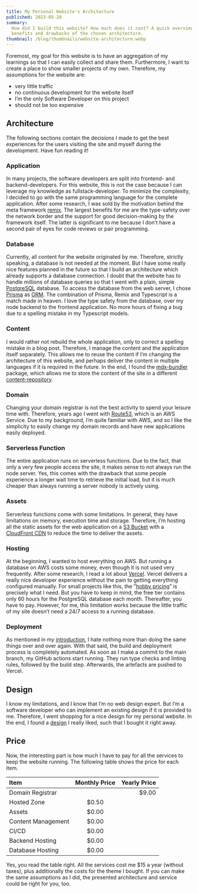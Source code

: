 ```yaml
---
title: My Personal Website's Architecture
published: 2023-05-28
summary:
  How did I build this website? How much does it cost? A quick overview of the
  benefits and drawbacks of the chosen architecture.
thumbnail: /blog/thumbnails/website-architecture.webp
---
```


Foremost, my goal for this website is to have an aggregation of my learnings so
that I can easily collect and share them. Furthermore, I want to create a place
to show smaller projects of my own. Therefore, my assumptions for the website
are:

- very little traffic
- no continuous development for the website itself
- I’m the only Software Developer on this project
- should not be too expensive

## Architecture

The following sections contain the decisions I made to get the best experiences
for the users visiting the site and myself during the development. Have fun
reading it!

### Application

In many projects, the software developers are split into frontend- and
backend-developers. For this website, this is not the case because I can
leverage my knowledge as fullstack-developer. To minimize the complexity, I
decided to go with the same programming language for the complete application.
After some research, I was sold by the motivation behind the meta framework
[remix](https://remix.run/). The largest benefits for me are the type-safety
over the network border and the support for good decision-making by the
framework itself. The latter is significant to me because I don’t have a second
pair of eyes for code reviews or pair programming.

### Database

Currently, all content for the website originated by me. Therefore, strictly
speaking, a database is not needed at the moment. But I have some really nice
features planned in the future so that I build an architecture which already
supports a database connection. I doubt that the website has to handle millions
of database queries so that I went with a plain, simple
[PostgreSQL](https://www.postgresql.org/) database. To access the database from
the web server, I chose [Prisma](https://www.prisma.io/) as
[ORM](https://www.baeldung.com/cs/object-relational-mapping). The combination of
Prisma, Remix and Typescript is a match made in heaven. I love the type safety
from the database, over my node backend to the frontend application. No more
hours of fixing a bug due to a spelling mistake in my Typescript models.

### Content

I would rather not rebuild the whole application, only to correct a spelling
mistake in a blog post. Therefore, I manage the content and the application
itself separately. This allows me to reuse the content if I’m changing the
architecture of this website, and perhaps deliver the content in multiple
languages if it is required in the future. In the end, I found the
[mdx-bundler](https://www.baeldung.com/cs/object-relational-mapping) package,
which allows me to store the content of the site in a different
[content-repository](https://github.com/larsschieffer/personal-website-posts).

### Domain

Changing your domain registrar is not the best activity to spend your leisure
time with. Therefore, years ago I went with
[Route53](https://aws.amazon.com/route53/), which is an AWS Service. Due to my
background, I’m quite familiar with AWS, and so I like the simplicity to easily
change my domain records and have new applications easily deployed.

### Serverless Function

The entire application runs on serverless functions. Due to the fact, that only
a very few people access the site, it makes sense to not always run the node
server. Yes, this comes with the drawback that some people experience a longer
wait time to retrieve the initial load, but it is much cheaper than always
running a server nobody is actively using.

### Assets

Serverless functions come with some limitations. In general, they have
limitations on memory, execution time and storage. Therefore, I’m hosting all
the static assets for the web application on a
[S3 Bucket](https://aws.amazon.com/s3/) with a
[CloudFront CDN](https://aws.amazon.com/cloudfront/) to reduce the time to
deliver the assets.

### Hosting

At the beginning, I wanted to host everything on AWS. But running a database on
AWS costs some money, even though it is not used very frequently. After some
research, I read a lot about [Vercel](https://vercel.com/). Vercel delivers a
really nice developer experience without the pain to getting everything
configured manually. For small projects like this, the
”[hobby pricing](https://vercel.com/pricing)” is precisely what I need. But you
have to keep in mind, the free tier contains only 60 hours for the PostgreSQL
database each month. Thereafter, you have to pay. However, for me, this
limitation works because the little traffic of my site doesn’t need a 24/7
access to a running database.

### Deployment

As mentioned in my [introduction](/), I hate nothing more than doing the same
things over and over again. With that said, the build and deployment process is
completely automated. As soon as I make a commit to the main branch, my GitHub
actions start running. They run type checks and linting rules, followed by the
build step. Afterwards, the artefacts are pushed to Vercel.

## Design

I know my limitations, and I know that I’m no web design expert. But I’m a
software developer who can implement an existing design if it is provided to me.
Therefore, I went shopping for a nice design for my personal website. In the
end, I found a
[design](https://themeforest.net/item/vcard-resume-cv-portfolio/26325223) I
really liked, such that I bought it right away.

## Price

Now, the interesting part is how much I have to pay for all the services to keep
the website running. The following table shows the price for each item.

| Item               | Monthly Price | Yearly Price |
| :----------------- | :-----------: | -----------: |
| Domain Registrar   |               |        $9.00 |
| Hosted Zone        |     $0.50     |              |
| Assets             |     $0.00     |              |
| Content Management |     $0.00     |              |
| CI/CD              |     $0.00     |              |
| Backend Hosting    |     $0.00     |              |
| Database Hosting   |     $0.00     |              |

Yes, you read the table right. All the services cost me $15 a year (without
taxes), plus additionally the costs for the theme I bought. If you can make the
same assumptions as I did, the presented architecture and service could be right
for you, too.
